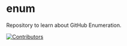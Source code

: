 # enum
Repository to learn about GitHub Enumeration.































[![Contributors](https://img.shields.io/badge/Contributors-2-brightgreen)](https://github.com/EurydiceCorp/enum/graphs/contributors)
